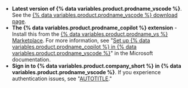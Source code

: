 - **Latest version of {% data variables.product.prodname_vscode %}**. See the [{% data variables.product.prodname_vscode %} download page](https://code.visualstudio.com/Download).
- **The {% data variables.product.prodname_copilot %} extension** - Install this from the [{% data variables.product.prodname_vs %} Marketplace](https://marketplace.visualstudio.com/items?itemName=GitHub.copilot). For more information, see "[Set up {% data variables.product.prodname_copilot %} in {% data variables.product.prodname_vscode %}](https://code.visualstudio.com/docs/copilot/setup)" in the Microsoft documentation.
- **Sign in to {% data variables.product.company_short %} in {% data variables.product.prodname_vscode %}**. If you experience authentication issues, see "[AUTOTITLE](/copilot/troubleshooting-github-copilot/troubleshooting-issues-with-github-copilot-chat-in-ides#troubleshooting-authentication-issues-in-your-editor)."
